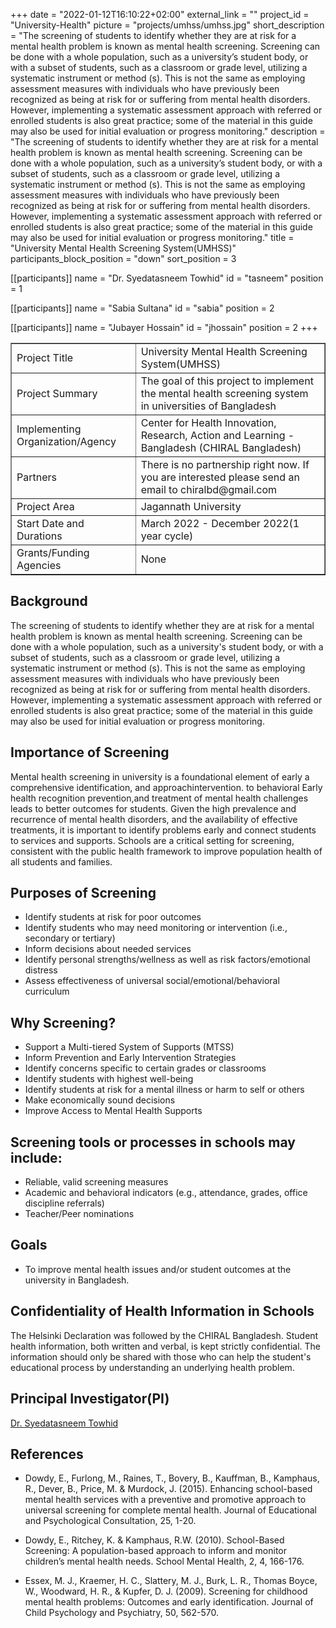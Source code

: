 +++
date = "2022-01-12T16:10:22+02:00"
external_link = ""
project_id = "University-Health"
picture = "projects/umhss/umhss.jpg"
short_description = "The screening of students to identify whether they are at risk for a mental health problem is known as mental health screening. Screening can be done with a whole population, such as a university’s student body, or with a subset of students, such as a classroom or grade level, utilizing a systematic instrument or method (s). This is not the same as employing assessment measures with individuals who have previously been recognized as being at risk for or suffering from mental health disorders. However, implementing a systematic assessment approach with referred or enrolled students is also great practice; some of the material in this guide may also be used for initial evaluation or progress monitoring."
description = "The screening of students to identify whether they are at risk for a mental health problem is known as mental health screening. Screening can be done with a whole population, such as a university’s student body, or with a subset of students, such as a classroom or grade level, utilizing a systematic instrument or method (s). This is not the same as employing assessment measures with individuals who have previously been recognized as being at risk for or suffering from mental health disorders. However, implementing a systematic assessment approach with referred or enrolled students is also great practice; some of the material in this guide may also be used for initial evaluation or progress monitoring."
title = "University Mental Health Screening System(UMHSS)"
participants_block_position = "down"
sort_position = 3

[[participants]]
  name = "Dr. Syedatasneem Towhid"
  id = "tasneem"
  position = 1
  
[[participants]]
  name = "Sabia Sultana"
  id = "sabia"
  position = 2

[[participants]]
  name = "Jubayer Hossain"
  id = "jhossain"
  position = 2
+++

<table border = "1">
        <tr>
           <td>Project Title</td>
           <td>University Mental Health Screening System(UMHSS)</td>
        </tr>
        <tr>
           <td>Project Summary</td>
           <td>The goal of this project to implement the mental health screening system in universities of Bangladesh</td>
        </tr>
        <tr>
           <td>Implementing Organization/Agency</td>
           <td>Center for Health Innovation, Research, Action and Learning - Bangladesh (CHIRAL Bangladesh)</td>
        </tr>
         <tr>
           <td>Partners</td>
           <td>There is no partnership right now. If you are interested please send an email to chiralbd@gmail.com</td>
        </tr>
          <tr>
           <td>Project Area</td>
           <td>Jagannath University</td>
        </tr>
        <tr>
           <td>Start Date and Durations</td>
           <td>March 2022 - December 2022(1 year cycle)</td>
        </tr>
         <tr>
           <td>Grants/Funding Agencies</td>
           <td>None</td>
        </tr>
 </table>


## Background
The screening of students to identify whether they are at risk for a mental health problem is known as mental health screening. Screening can be done with a whole population, such as a university's student body, or with a subset of students, such as a classroom or grade level, utilizing a systematic instrument or method (s). This is not the same as employing assessment measures with individuals who have previously been recognized as being at risk for or suffering from mental health disorders. However, implementing a systematic assessment approach with referred or enrolled students is also great practice; some of the material in this guide may also be used for initial evaluation or progress monitoring.

## Importance of Screening
Mental health screening in university is a foundational element
of early a comprehensive identification, and approachintervention. to behavioral Early health recognition prevention,and treatment of mental health challenges leads to better outcomes for students. Given the high prevalence and recurrence of mental health disorders, and the availability of effective treatments, it is important to identify problems early and connect students to services and supports. Schools are a critical setting for screening, consistent with the public health framework to improve population health of all students and families.

## Purposes of Screening
-  Identify students at risk for poor outcomes
-  Identify students who may need monitoring or intervention (i.e., secondary or tertiary)
- Inform decisions about needed services
- Identify personal strengths/wellness as well as risk factors/emotional distress
-  Assess effectiveness of universal social/emotional/behavioral curriculum

## Why Screening?
- Support a Multi-tiered System of Supports (MTSS)
- Inform Prevention and Early Intervention Strategies
- Identify concerns specific to certain grades or classrooms
- Identify students with highest well-being
- Identify students at risk for a mental illness or harm to self or others
- Make economically sound decisions
- Improve Access to Mental Health Supports

## Screening tools or processes in schools may include:
- Reliable, valid screening measures
- Academic and behavioral indicators (e.g., attendance, grades, office discipline referrals)
-  Teacher/Peer nominations


## Goals 
- To improve mental health issues and/or student outcomes at the university in Bangladesh.





## Confidentiality of Health Information in Schools
The Helsinki Declaration was followed by the CHIRAL Bangladesh. Student health information, both written and verbal, is kept strictly confidential. The information should only be shared with those who can help the student's educational process by understanding an underlying health problem.



## Principal Investigator(PI)
[Dr. Syedatasneem Towhid](https://chiralbd.netlify.app/member/syedatasneem_towhid/)


## References 
- Dowdy, E., Furlong, M., Raines, T., Bovery, B., Kauffman, B., Kamphaus, R., Dever, B., Price, M. & Murdock,
J. (2015). Enhancing school-based mental health services with a preventive and promotive approach to universal
screening for complete mental health. Journal of Educational and Psychological Consultation, 25, 1-20.

- Dowdy, E., Ritchey, K. & Kamphaus, R.W. (2010). School-Based Screening: A population-based approach to inform
and monitor children’s mental health needs. School Mental Health, 2, 4, 166-176.

- Essex, M. J., Kraemer, H. C., Slattery, M. J., Burk, L. R., Thomas Boyce, W., Woodward, H. R., & Kupfer, D.
J. (2009). Screening for childhood mental health problems: Outcomes and early identification. Journal of Child
Psychology and Psychiatry, 50, 562-570.



